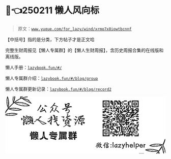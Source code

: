 # 🐸👈250211 懒人风向标

> 原文：[`www.yuque.com/for_lazy/wind/xrmo7x8ipwtbcnnf`](https://www.yuque.com/for_lazy/wind/xrmo7x8ipwtbcnnf)

【中括号】指的是分类，下方帖子才是正文哈

完整生财周报见【懒人专属群】的【懒人生财周报】，含历史周报合集的在线版和离线版。

懒人手册：[`lazybook.fun/#/`](https://lazybook.fun/#/)

懒人专属群介绍：[`lazybook.fun/#/blog/group`](https://lazybook.fun/#/blog/group)

懒人专属群更新记录：[`lazybook.fun/#/blog/record2`](https://lazybook.fun/#/blog/record2)

![](img/b450cfcae9c96e02bebcecd54e7093e7.png)